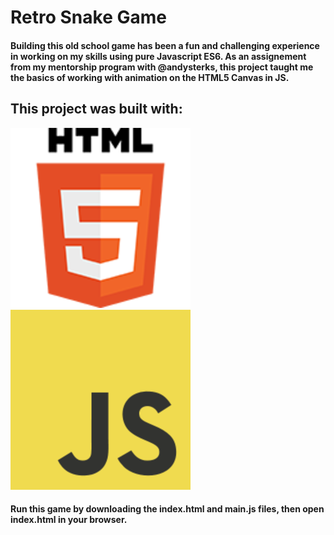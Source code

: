 # Retro Snake Game

#### Building this old school game has been a fun and challenging experience in working on my skills using pure Javascript ES6. As an assignement from my mentorship program with @andysterks, this project taught me the basics of working with animation on the HTML5 Canvas in JS.

## This project was built with:

![image of html5](images/html.png) ![image of js](images/javascript.png)

#### Run this game by downloading the index.html and main.js files, then open index.html in your browser.

